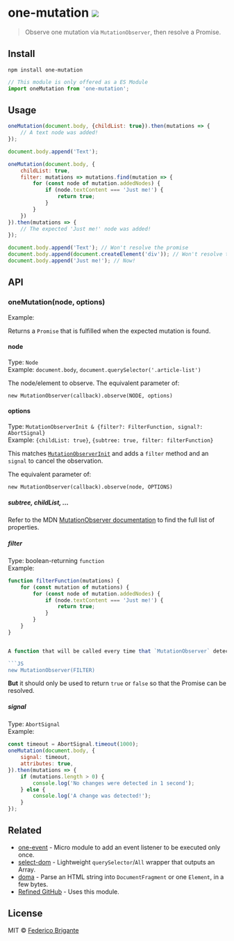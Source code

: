 # one-mutation [![][badge-gzip]][link-bundlephobia]

[badge-gzip]: https://img.shields.io/bundlephobia/minzip/one-mutation.svg?label=gzipped
[link-bundlephobia]: https://bundlephobia.com/result?p=one-mutation

> Observe one mutation via `MutationObserver`, then resolve a Promise.

## Install

```
npm install one-mutation
```

```js
// This module is only offered as a ES Module
import oneMutation from 'one-mutation';
```

## Usage

```js
oneMutation(document.body, {childList: true}).then(mutations => {
	// A text node was added!
});

document.body.append('Text');
```

```js
oneMutation(document.body, {
	childList: true,
	filter: mutations => mutations.find(mutation => {
		for (const node of mutation.addedNodes) {
			if (node.textContent === 'Just me!') {
				return true;
			}
		}
	})
}).then(mutations => {
	// The expected 'Just me!' node was added!
});

document.body.append('Text'); // Won't resolve the promise
document.body.append(document.createElement('div')); // Won't resolve the promise
document.body.append('Just me!'); // Now!
```

## API

### oneMutation(node, options)

Example:

Returns a `Promise` that is fulfilled when the expected mutation is found.

#### node

Type: `Node` <br>
Example: `document.body`, `document.querySelector('.article-list')`

The node/element to observe. The equivalent parameter of:

```JS
new MutationObserver(callback).observe(NODE, options)
```

#### options

Type: `MutationObserverInit & {filter?: FilterFunction, signal?: AbortSignal}` <br>
Example: `{childList: true}`, `{subtree: true, filter: filterFunction}`

This matches [`MutationObserverInit`](https://developer.mozilla.org/en-US/docs/Web/API/MutationObserverInit) and adds a `filter` method and an `signal` to cancel the observation.

The equivalent parameter of:

```JS
new MutationObserver(callback).observe(node, OPTIONS)
```

##### subtree, childList, ...

Refer to the MDN [MutationObserver documentation](https://developer.mozilla.org/en-US/docs/Web/API/MutationObserverInit) to find the full list of properties.

##### filter

Type: boolean-returning `function` <br>
Example:

```js
function filterFunction(mutations) {
	for (const mutation of mutations) {
		for (const node of mutation.addedNodes) {
			if (node.textContent === 'Just me!') {
				return true;
			}
		}
	}
}


A function that will be called every time that `MutationObserver` detects a change, the equivalent parameter of:

```JS
new MutationObserver(FILTER)
```

**But** it should only be used to return `true` or `false` so that the Promise can be resolved.

##### signal

Type: `AbortSignal` <br>
Example:

```js
const timeout = AbortSignal.timeout(1000);
oneMutation(document.body, {
	signal: timeout,
	attributes: true,
}).then(mutations => {
	if (mutations.length > 0) {
		console.log('No changes were detected in 1 second');
	} else {
		console.log('A change was detected!');
	}
});
```

## Related

- [one-event](https://github.com/fregante/one-event) - Micro module to add an event listener to be executed only once.
- [select-dom](https://github.com/fregante/select-dom) - Lightweight `querySelector`/`All` wrapper that outputs an Array.
- [doma](https://github.com/fregante/doma) - Parse an HTML string into `DocumentFragment` or one `Element`, in a few bytes.
- [Refined GitHub](https://github.com/sindresorhus/refined-github) - Uses this module.

## License

MIT © [Federico Brigante](https://fregante.com)
